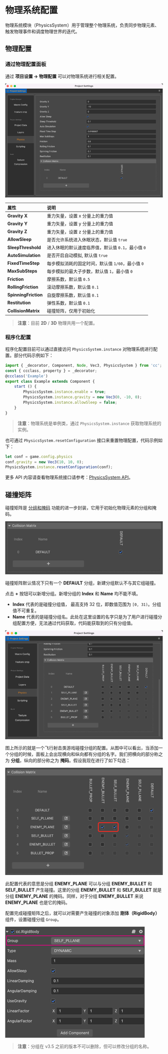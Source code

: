 # 物理系统配置

物理系统模块（PhysicsSystem）用于管理整个物理系统，负责同步物理元素、触发物理事件和调度物理世界的迭代。

## 物理配置

### 通过物理配置面板

通过 **项目设置 -> 物理配置** 可以对物理系统进行相关配置。

![Physics](./img/physics-config-index.png)

| 属性 | 说明 |
| :--- | :--- |
| **Gravity X** | 重力矢量，设置 x 分量上的重力值 |
| **Gravity Y** | 重力矢量，设置 y 分量上的重力值 |
| **Gravity Z** | 重力矢量，设置 z 分量上的重力值 |
| **AllowSleep** | 是否允许系统进入休眠状态，默认值 `true` |
| **SleepThreshold** | 进入休眠的默认速度临界值，默认值 `0.1`，最小值 `0` |
| **AutoSimulation** | 是否开启自动模拟, 默认值 `true` |
| **FixedTimeStep** | 每步模拟消耗的固定时间，默认值 `1/60`，最小值 `0` |
| **MaxSubSteps** | 每步模拟的最大子步数，默认值 `1`，最小值 `0` |
| **Friction** | 摩擦系数，默认值 `0.5` |
| **RollingFriction** | 滚动摩擦系数，默认值 `0.1` |
| **SpinningFriction** | 自旋摩擦系数，默认值 `0.1` |
| **Restitution** | 弹性系数，默认值 `0.1` |
| **CollisionMatrix** | 碰撞矩阵，仅用于初始化 |

>**注意**：目前 **2D** / **3D** 物理共用一个配置。

### 程序化配置

程序化配置目前可以通过直接访问 `PhysicsSystem.instance` 对物理系统进行配置。部分代码示例如下：

```ts
import { _decorator, Component, Node, Vec3, PhysicsSystem } from 'cc';
const { ccclass, property } = _decorator;
@ccclass('Example')
export class Example extends Component {
    start () {
        PhysicsSystem.instance.enable = true;
        PhysicsSystem.instance.gravity = new Vec3(0, -10, 0);
        PhysicsSystem.instance.allowSleep = false;
    }
}
```

> **注意**：物理系统是单例类，通过 `PhysicsSystem.instance` 获取物理系统的实例。

也可通过 `PhysicsSystem.resetConfiguration` 接口来重置物理配置，代码示例如下：

```ts
let conf = game.config.physics
conf.gravity = new Vec3(10, 10, 0);
PhysicsSystem.instance.resetConfiguration(conf);
```

更多 API 内容请查看物理系统接口请参考：[PhysicsSystem API](__APIDOC__/zh/class/physics.PhysicsSystem)。

## 碰撞矩阵

碰撞矩阵是 [分组和掩码](physics-group-mask.md) 功能的进一步封装，它用于初始化物理元素的分组和掩码。

![Physics-collision](img/physics-collision.png)

碰撞矩阵默认情况下只有一个 **DEFAULT** 分组，新建分组默认不与其它组碰撞。

点击 **+** 按钮可以新增分组。新增分组的 **Index** 和 **Name** 均不能不填。

- **Index** 代表的是碰撞分组值， 最高支持 32 位，即数值范围为 `[0, 31)`。分组值不可重复。
- **Name** 代表的是碰撞分组名。此处在这里设置的名字只是为了用户进行碰撞分组配置方便，无法通过代码获取，代码能获取到的只有分组值。

![collider-matrix](img/collider-matrix.png)

图上所示的就是一个飞行射击类游戏碰撞分组的配置。从图中可以看出，当添加一个分组的时候，面板上会出现横向和纵向都有分组的名字。我们把横向的部分称之为 **分组**，纵向的部分称之为 **掩码**。假设我现在进行了如下勾选：

![set-collider-config](img/set-collider-config.png)

此配置代表的意思是分组 **ENEMY_PLANE** 可以与分组 **ENEMY_BULLET** 和 **SELF_BULLET** 产生碰撞。这里的分组 **ENEMY_BULLET** 和 **SELF_BULLET** 就是分组 **ENEMY_PLANE** 的掩码。同样，对于分组 **ENEMY_BULLET** 来说 **ENEMY_PLANE** 也是它的掩码。

配置完成碰撞矩阵之后，就可以对需要产生碰撞的对象添加 **刚体（RigidBody）** 组件，设置碰撞分组 `Group`。

![set-group](img/set-group.png)

> **注意**：分组在 v3.5 之前的版本不可以删除，但可以修改分组的名称。
